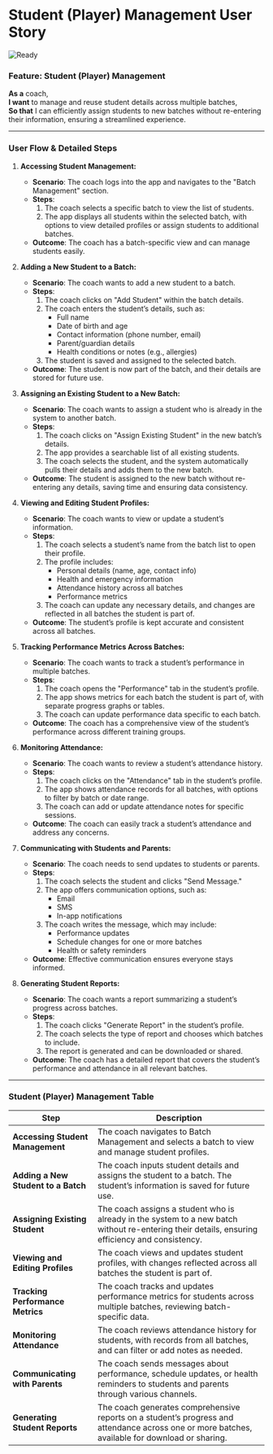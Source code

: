 # Student (Player) Management User Story
![Ready](https://img.shields.io/badge/Status-Ready-brightgreen)

### Feature: Student (Player) Management

**As a** coach,  
**I want** to manage and reuse student details across multiple batches,  
**So that** I can efficiently assign students to new batches without re-entering their information, ensuring a streamlined experience.

---

### User Flow & Detailed Steps

1. **Accessing Student Management:**

    - **Scenario**: The coach logs into the app and navigates to the "Batch Management" section.
    - **Steps**:
        1. The coach selects a specific batch to view the list of students.
        2. The app displays all students within the selected batch, with options to view detailed profiles or assign students to additional batches.
    - **Outcome**: The coach has a batch-specific view and can manage students easily.

2. **Adding a New Student to a Batch:**

    - **Scenario**: The coach wants to add a new student to a batch.
    - **Steps**:
        1. The coach clicks on "Add Student" within the batch details.
        2. The coach enters the student’s details, such as:
            - Full name
            - Date of birth and age
            - Contact information (phone number, email)
            - Parent/guardian details
            - Health conditions or notes (e.g., allergies)
        3. The student is saved and assigned to the selected batch.
    - **Outcome**: The student is now part of the batch, and their details are stored for future use.

3. **Assigning an Existing Student to a New Batch:**

    - **Scenario**: The coach wants to assign a student who is already in the system to another batch.
    - **Steps**:
        1. The coach clicks on "Assign Existing Student" in the new batch’s details.
        2. The app provides a searchable list of all existing students.
        3. The coach selects the student, and the system automatically pulls their details and adds them to the new batch.
    - **Outcome**: The student is assigned to the new batch without re-entering any details, saving time and ensuring data consistency.

4. **Viewing and Editing Student Profiles:**

    - **Scenario**: The coach wants to view or update a student’s information.
    - **Steps**:
        1. The coach selects a student’s name from the batch list to open their profile.
        2. The profile includes:
            - Personal details (name, age, contact info)
            - Health and emergency information
            - Attendance history across all batches
            - Performance metrics
        3. The coach can update any necessary details, and changes are reflected in all batches the student is part of.
    - **Outcome**: The student’s profile is kept accurate and consistent across all batches.

5. **Tracking Performance Metrics Across Batches:**

    - **Scenario**: The coach wants to track a student’s performance in multiple batches.
    - **Steps**:
        1. The coach opens the "Performance" tab in the student’s profile.
        2. The app shows metrics for each batch the student is part of, with separate progress graphs or tables.
        3. The coach can update performance data specific to each batch.
    - **Outcome**: The coach has a comprehensive view of the student’s performance across different training groups.

6. **Monitoring Attendance:**

    - **Scenario**: The coach wants to review a student’s attendance history.
    - **Steps**:
        1. The coach clicks on the "Attendance" tab in the student’s profile.
        2. The app shows attendance records for all batches, with options to filter by batch or date range.
        3. The coach can add or update attendance notes for specific sessions.
    - **Outcome**: The coach can easily track a student’s attendance and address any concerns.

7. **Communicating with Students and Parents:**

    - **Scenario**: The coach needs to send updates to students or parents.
    - **Steps**:
        1. The coach selects the student and clicks "Send Message."
        2. The app offers communication options, such as:
            - Email
            - SMS
            - In-app notifications
        3. The coach writes the message, which may include:
            - Performance updates
            - Schedule changes for one or more batches
            - Health or safety reminders
    - **Outcome**: Effective communication ensures everyone stays informed.

8. **Generating Student Reports:**
    - **Scenario**: The coach wants a report summarizing a student’s progress across batches.
    - **Steps**:
        1. The coach clicks "Generate Report" in the student’s profile.
        2. The coach selects the type of report and chooses which batches to include.
        3. The report is generated and can be downloaded or shared.
    - **Outcome**: The coach has a detailed report that covers the student’s performance and attendance in all relevant batches.

---

### Student (Player) Management Table

| **Step**                            | **Description**                                                                                                                                 |
| ----------------------------------- | ----------------------------------------------------------------------------------------------------------------------------------------------- |
| **Accessing Student Management**    | The coach navigates to Batch Management and selects a batch to view and manage student profiles.                                                |
| **Adding a New Student to a Batch** | The coach inputs student details and assigns the student to a batch. The student’s information is saved for future use.                         |
| **Assigning Existing Student**      | The coach assigns a student who is already in the system to a new batch without re-entering their details, ensuring efficiency and consistency. |
| **Viewing and Editing Profiles**    | The coach views and updates student profiles, with changes reflected across all batches the student is part of.                                 |
| **Tracking Performance Metrics**    | The coach tracks and updates performance metrics for students across multiple batches, reviewing batch-specific data.                           |
| **Monitoring Attendance**           | The coach reviews attendance history for students, with records from all batches, and can filter or add notes as needed.                        |
| **Communicating with Parents**      | The coach sends messages about performance, schedule updates, or health reminders to students and parents through various channels.             |
| **Generating Student Reports**      | The coach generates comprehensive reports on a student’s progress and attendance across one or more batches, available for download or sharing. |
